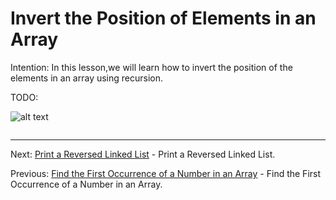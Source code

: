 # Invert the Position of Elements in an Array

Intention: In this lesson,we will learn how to invert the position of the elements in an array using recursion.

TODO:

![alt text](../../etc/recursion/img.png "Img")

```java

```

<hr>

Next: [Print a Reversed Linked List](chapter_17.md "Print a Reversed Linked List") - Print a Reversed Linked List.

Previous: [Find the First Occurrence of a Number in an Array](chapter_15.md "Find the First Occurrence of a Number in an Array") - 
Find the First Occurrence of a Number in an Array.